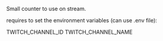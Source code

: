 Small counter to use on stream.

requires to set the environment variables (can use .env file):

TWITCH_CHANNEL_ID
TWITCH_CHANNEL_NAME